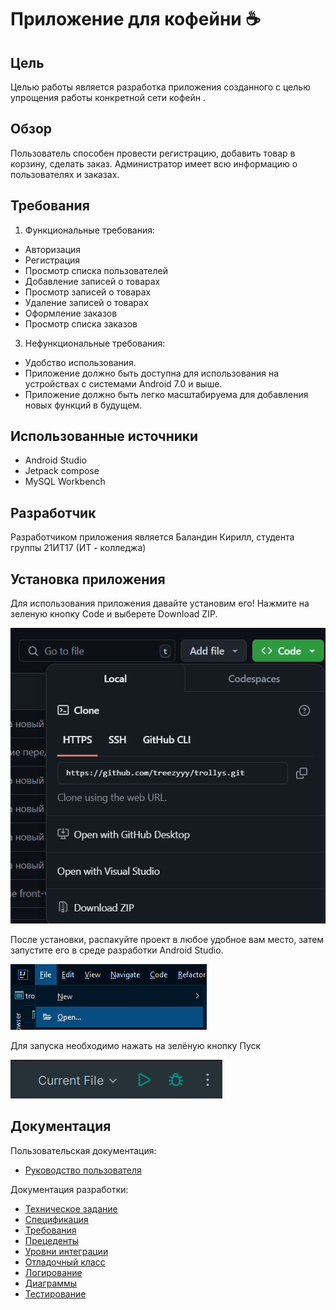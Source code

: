 # Приложение для кофейни ☕

## Цель 

Целью работы является разработка приложения созданного с целью упрощения работы конкретной сети кофейн . 

  ## Обзор 

Пользователь способен провести регистрацию, добавить товар в корзину, сделать заказ. Администратор имеет всю информацию о пользователях и заказах.

## Требования

1. Функциональные требования:
-	Авторизация 
-	Регистрация
-	Просмотр списка пользователей
-	Добавление записей о товарах
-	Просмотр записей о товарах
-	Удаление записей о товарах
-	Оформление заказов
-	Просмотр списка заказов

3. Нефункциональные требования:
- Удобство использования.
- Приложение должно быть доступна для использования на устройствах с системами Android 7.0 и выше.
- Приложение должно быть легко масштабируема для добавления новых функций в будущем.

## Использованные источники 

- Android Studio
- Jetpack compose
- MySQL Workbench

## Разработчик

Разработчиком приложения является Баландин Кирилл, студента группы 21ИТ17 (ИТ - колледжа) 

## Установка приложения 

Для использования приложения давайте установим его! Нажмите на зеленую кнопку Code и выберете Download ZIP.

![1](https://github.com/treezyyy/trollys/blob/master/%D0%A1%D0%BD%D0%B8%D0%BC%D0%BE%D0%BA%20%D1%8D%D0%BA%D1%80%D0%B0%D0%BD%D0%B0%202024-07-01%20002827.png)

После установки, распакуйте проект в любое удобное вам место, затем запустите его в среде разработки Android Studio.

![2](https://github.com/treezyyy/trollys/blob/master/%D0%A1%D0%BD%D0%B8%D0%BC%D0%BE%D0%BA%20%D1%8D%D0%BA%D1%80%D0%B0%D0%BD%D0%B0%202024-07-01%20003142.png)

Для запуска необходимо нажать на зелёную кнопку Пуск

![3](https://github.com/treezyyy/trollys/blob/master/z3.png)

## Документация 

Пользовательская документация:

- [Руководство пользователя](https://github.com/marklum7/Helper-manager/wiki/8.-%D0%A0%D1%83%D0%BA%D0%BE%D0%B2%D0%BE%D0%B4%D1%81%D1%82%D0%B2%D0%BE-%D0%BF%D0%BE%D0%BB%D1%8C%D0%B7%D0%BE%D0%B2%D0%B0%D1%82%D0%B5%D0%BB%D1%8F)
  
Документация разработки:

- [Техническое задание](https://github.com/marklum7/Helper-manager/wiki/1.-%D0%A2%D0%B5%D1%85%D0%BD%D0%B8%D1%87%D0%B5%D1%81%D0%BA%D0%BE%D0%B5-%D0%B7%D0%B0%D0%B4%D0%B0%D0%BD%D0%B8%D0%B5)
- [Спецификация](https://github.com/marklum7/Helper-manager/wiki/2.-%D0%A1%D0%BF%D0%B5%D1%86%D0%B8%D1%84%D0%B8%D0%BA%D0%B0%D1%86%D0%B8%D1%8F)
- [Требования](https://github.com/marklum7/Helper-manager/wiki/3.-%D0%A2%D1%80%D0%B5%D0%B1%D0%BE%D0%B2%D0%B0%D0%BD%D0%B8%D1%8F)
- [Прецеденты](https://github.com/marklum7/Helper-manager/wiki/4.-%D0%9F%D1%80%D0%B5%D1%86%D0%B5%D0%B4%D0%B5%D0%BD%D1%82%D1%8B)
- [Уровни интеграции](https://github.com/marklum7/Helper-manager/wiki/5.-%D0%A3%D1%80%D0%BE%D0%B2%D0%BD%D0%B8-%D0%B8%D0%BD%D1%82%D0%B5%D0%B3%D1%80%D0%B0%D1%86%D0%B8%D0%B8)
- [Отладочный класс](https://github.com/marklum7/Helper-manager/wiki/6.-%D0%9E%D1%82%D0%BB%D0%B0%D0%B4%D0%BE%D1%87%D0%BD%D1%8B%D0%B9-%D0%BA%D0%BB%D0%B0%D1%81%D1%81)
- [Логирование](https://github.com/marklum7/Helper-manager/wiki/7.-%D0%9B%D0%BE%D0%B3%D0%B8%D1%80%D0%BE%D0%B2%D0%B0%D0%BD%D0%B8%D0%B5)
- [Диаграммы](https://github.com/marklum7/Helper-manager/wiki/9.-%D0%94%D0%B8%D0%B0%D0%B3%D1%80%D0%B0%D0%BC%D0%BC%D1%8B)
- [Тестирование](https://github.com/marklum7/Helper-manager/wiki/10.-%D0%A2%D0%B5%D1%81%D1%82%D0%B8%D1%80%D0%BE%D0%B2%D0%B0%D0%BD%D0%B8%D0%B5)
